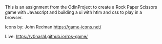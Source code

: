 This is an assignment from the OdinProject to create a Rock Paper Scissors game with Javascript and building a ui with htlm and css to play in a browser.


Icons by: 
John Redman https://game-icons.net/

Live: https://v0nashl.github.io/rps-game/
